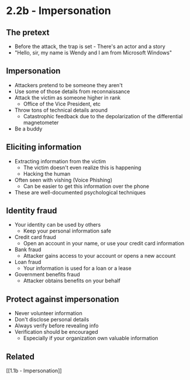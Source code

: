 # 2.2b - Impersonation
## The pretext
- Before the attack, the trap is set - There's an actor and a story
- "Hello, sir, my name is Wendy and I am from Microsoft Windows"
## Impersonation
- Attackers pretend to be someone they aren't
- Use some of those details from reconnaissance
- Attack the victim as someone higher in rank
	- Office of the Vice President, etc
- Throw tons of technical details around
	- Catastrophic feedback due to the depolarization of the differential magnetometer
- Be a buddy
## Eliciting information
- Extracting information from the victim
	- The victim doesn't even realize this is happening
	- Hacking the human
- Often seen with vishing (Voice Phishing)
	- Can be easier to get this information over the phone
- These are well-documented psychological techniques
## Identity fraud
- Your identity can be used by others
	- Keep your personal information safe
- Credit card fraud
	- Open an account in your name, or use your credit card information
- Bank fraud
	- Attacker gains access to your account or opens a new account
- Loan fraud
	- Your information is used for a loan or a lease
- Government benefits fraud
	- Attacker obtains benefits on your behalf
## Protect against impersonation
- Never volunteer information
- Don't disclose personal details
- Always verify before revealing info
- Verification should be encouraged
	- Especially if your organization own valuable information

## Related
[[1.1b - Impersonation]]